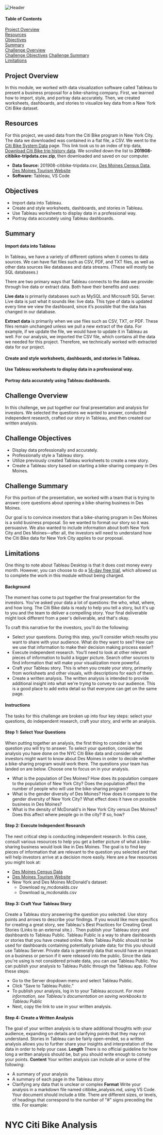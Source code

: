 ![Header](/pics/header.png)

#### Table of Contents

[Project Overview](#project-overview)  
[Resources](#resources)  
[Objectives](#objectives)  
[Summary](#summary)   
[Challenge Overview](#challenge-overview)  
[Challenge Objectives](#challenge-objectives)
[Challenge Summary](#challenge-summary)  
[Limitations](#limitations)

## Project Overview
In this module, we worked with data visualization software called Tableau to present a business proposal for a bike-sharing company. First, we learned how to import, style, and portray data accurately. Then, we created worksheets, dashboards, and stories to visualize key data from a New York Citi Bike dataset.

## Resources  
For this project, we used data from the Citi Bike program in New York City. The data we downloaded was contained in a flat file, a CSV. 
We went to the [Citi Bike System Data](https://www.citibikenyc.com/system-data) page. This link took us to an index of trip data, [Download Citi Bike trip history data](https://s3.amazonaws.com/tripdata/index.html). We scrolled down the list to **201908-citibike-tripdata.csv.zip**, then downloaded and saved on our computer.  

- **Data Source:** 201908-citibike-tripdata.csv, [Des Moines Census Data](https://www.census.gov/quickfacts/desmoinescityiowa), [Des Moines Tourism Website](https://www.catchdesmoines.com/things-to-do/)
- **Software:** Tableau, VS Code

## Objectives
- Import data into Tableau.
- Create and style worksheets, dashboards, and stories in Tableau.
- Use Tableau worksheets to display data in a professional way.
- Portray data accurately using Tableau dashboards.

## Summary
#### Import data into Tableau
In Tableau, we have a variety of different options when it comes to data sources. We can have flat files such as CSV, PDF, and TXT files, as well as other data sources like databases and data streams. (These will mostly be SQL databases.)  

There are two primary ways that Tableau connects to the data we provide: through live data or extract data. Both have their benefits and uses:  

**Live data** is primarily databases such as MySQL and Microsoft SQL Server. Live data is just what it sounds like: live data. This type of data is updated every time we view the dashboard, since it’s possible that the data has changed in our database.  

**Extract data** is primarily when we use files such as CSV, TXT, or PDF. These files remain unchanged unless we pull a new extract of the data. For example, if we update the file, we would have to update it in Tableau as well.
For our analysis, we imported the CSV file, which contains all the data we needed for this project. Therefore, we technically worked with extracted data for our project.  

#### Create and style worksheets, dashboards, and stories in Tableau.  


#### Use Tableau worksheets to display data in a professional way.  


#### Portray data accurately using Tableau dashboards.  



## Challenge Overview  
In this challenge, we put together our final presentation and analysis for investors. We selected the questions we wanted to answer, conducted independent research, crafted our story in Tableau, and then created our written analysis.

## Challenge Objectives  
- Display data professionally and accurately.
- Professionally style a Tableau story.
- Utilize previously created Tableau worksheets to create a new story.
- Create a Tableau story based on starting a bike-sharing company in Des Moines.  

## Challenge Summary  
For this portion of the presentation, we worked with a team that is trying to answer core questions about opening a bike-sharing business in Des Moines.  

Our goal is to convince investors that a bike-sharing program in Des Moines is a solid business proposal. So we wanted to format our story so it was persuasive. We also wanted to include information about both New York City and Des Moines—after all, the investors will need to understand how the Citi Bike data for New York City applies to our proposal.

## Limitations  
One thing to note about Tableau Desktop is that it does cost money every month. However, you can choose to do a [14-day free trial](https://www.tableau.com/products/desktop/download), which allowed us to complete the work in this module without being charged.

#### Background
The moment has come to put together the final presentation for the investors. You've asked your data a lot of questions: the who, what, where, and how long. The Citi Bike data is ready to help you tell a story, but it's up to you and the team to deliver a compelling story. Your final deliverable might look different from a peer's deliverable, and that's okay.  

To craft this narrative for the investors, you'll do the following:
- Select your questions. During this step, you'll consider which results you want to share with your audience. What do they want to see? How can we use that information to make their decision making process easier?
- Execute independent research. You'll need to look at other relevant pieces of information to build a bigger picture. Search other sources to find information that will make your visualization more powerful.
- Craft your Tableau story. This is when you create your story, primarily from worksheets and other visuals, with descriptions for each of them.
- Create a written analysis. The written analysis is intended to provide additional insight into what we're trying to convey to our audience. This is a good place to add extra detail so that everyone can get on the same page.  
#### Instructions
The tasks for this challenge are broken up into four key steps: select your questions, do independent research, craft your story, and write an analysis.
#### Step 1: Select Your Questions
When putting together an analysis, the first thing to consider is what question you will try to answer. To select your question, consider the analysis you have done on the NYC Citi Bike data and consider what investors might want to know about Des Moines in order to decide whether a bike-sharing program would work there. The questions your team has landed on are below. Choose one to focus on in your analysis.
- What is the population of Des Moines? How does its population compare to the population of New York City? Does the population affect the number of people who will use the bike-sharing program?
- What is the gender diversity of Des Moines? How does it compare to the gender diversity of New York City? What effect does it have on possible business in Des Moines?
- What is the density of McDonald's in New York City versus Des Moines? Does this affect where people go in the city? If so, how?
#### Step 2: Execute Independent Research
The next critical step is conducting independent research. In this case, consult various resources to help you get a better picture of what a bike-sharing business would look like in Des Moines.
The goal is to find key pieces of information that are relevant to the question you selected and that will help investors arrive at a decision more easily. Here are a few resources you might look at:
- [Des Moines Census Data](https://www.census.gov/quickfacts/desmoinescityiowa)
- [Des Moines Tourism Website](https://www.catchdesmoines.com/things-to-do/)
- New York and Des Moines McDonald's dataset: 
  - Download ny_mcdonalds.csv
  - Download ia_mcdonalds.csv
#### Step 3: Craft Your Tableau Story
Create a Tableau story answering the question you selected. Use story points and arrows to describe your findings.
If you would like more specifics for creating a great story, see Tableau's Best Practices for Creating Great Stories
 (Links to an external site.)
.
Then publish your Tableau story and dashboards to Tableau Public. Tableau Public is a way to share dashboards or stories that you have created online.
Note
Tableau Public should not be used for dashboards containing potentially private data; for this you should use Tableau Server. Private data is generally data that would have an impact on a business or person if it were released into the public. Since the data you're using is not considered private data, you can use Tableau Public.
You can publish your analysis to Tableau Public through the Tableau app. Follow these steps:
- Go to the Server dropdown menu and select Tableau Public.
- Click "Save to Tableau Public."
- To publish your analysis, log in to your Tableau account.
*For more information, see Tableau's documentation on saving workbooks to Tableau Public*
- Next, copy the link to use in your written analysis.
#### Step 4: Create a Written Analysis
The goal of your written analysis is to share additional thoughts with your audience, expanding on details and clarifying points that they may not understand. Stories in Tableau can be fairly open-ended, so a written analysis allows you to further share your insights and interpretation of the data in order to help your case.
**Length**
There is no official guideline for how long a written analysis should be, but you should write enough to convey your points.
**Content**
Your written analysis can include all or some of the following:
- A summary of your analysis
- A summary of each page in the Tableau story
- Clarifying any data that is unclear or complex
**Format**
Write your analysis in a markdown file named citibike_analysis.md, using VS Code. Your document should include a title. There are different sizes, or levels, of headings that correspond to the number of "#" signs preceding the title. For example:
# NYC Citi Bike Analysis
